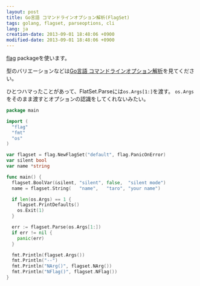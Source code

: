 ```yaml
---
layout: post
title: Go言語 コマンドラインオプション解析(FlagSet)
tags: golang, flagset, parseoptions, cli
lang: ja
creation-date: 2013-09-01 18:48:06 +0900
modified-date: 2013-09-01 18:48:06 +0900
---
```

[flag](http://golang.org/pkg/flag/) packageを使います。

型のバリエーションなどは[Go言語 コマンドラインオプション解析](/2013/09/01/golang_flag.html)を見てください。

ひとつハマったことがあって、FlatSet.Parseには`os.Args[1:]`を渡す。
`os.Args`をそのまま渡すとオプションの認識をしてくれないみたい。

```go
package main

import (
  "flag"
  "fmt"
  "os"
)

var flagset = flag.NewFlagSet("default", flag.PanicOnError)
var silent bool
var name *string

func main() {
  flagset.BoolVar(&silent, "silent", false,  "silent mode")
  name = flagset.String(   "name",   "taro", "your name")

  if len(os.Args) == 1 {
    flagset.PrintDefaults()
    os.Exit(1)
  }

  err := flagset.Parse(os.Args[1:])
  if err != nil {
    panic(err)
  }

  fmt.Println(flagset.Args())
  fmt.Println("--")
  fmt.Println("NArg()", flagset.NArg())
  fmt.Println("NFlag()", flagset.NFlag())
}
```
